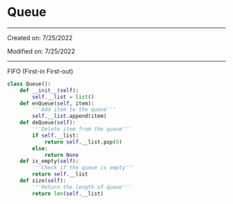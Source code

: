 # Queue

---

Created on: 7/25/2022

Modified on: 7/25/2022

---

FIFO (First-in First-out)

``` python
class Queue():
    def __init__(self):
        self.__list = list()
    def enQueue(self, item):
        '''Add item to the queue'''
        self.__list.append(item)
    def deQueue(self):
        '''Delete item from the queue'''
        if self.__list:
            return self.__list.pop(0)
        else:
            return None
    def is_empty(self):
        '''Check if the queue is empty'''
        return self.__list
    def size(self):
        '''Return the length of queue'''
        return len(self.__list)
```
